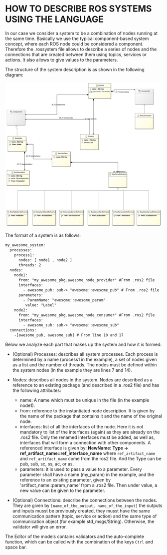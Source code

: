 # HOW TO DESCRIBE ROS SYSTEMS USING THE LANGUAGE

In our case we consider a system to be a combination of nodes running at the same time. Basically we use the typical component-based system concept, where each ROS node could be considered a component. Therefore the .rossystem file allows to describe a series of nodes and the connections that are created between them using topics, services or actions. It also allows to give values to the parameters.

The structure of the system description is as shown in the following diagram:

![alt text](images/system_class_diagram.jpg)


The format of a system is as follows:
```
my_awesome_system:
  processes:
    process1:
      nodes: [ node1 , node2 ]
      threads: 2
  nodes:
    node1:
      from: "my_awesome_pkg.awesome_node_provider" #From .ros2 file
      interfaces:
        - awesome_pub: pub-> "awesome::awesome_pub" # From .ros2 file
      parameters:
        - ParamName: "awesome::awesome_param"
         value: "Label"
    node2:
      from: "my_awesome_pkg.awesome_node_consumer" #From .ros2 file
      interfaces:
        - awesome_sub: sub-> "awesome::awesome_sub"
  connections:
    -[awesome_pub, awesome_sub] # From line 10 and 17
```

Below we analyze each part that makes up the system and how it is formed:

- (Optional) Processes: describes all system processes. Each process is determined by a name (process1 in the example), a set of nodes given as a list and the number of threads. The nodes must be defined within the system nodes (in the example they are lines 7 and 14).

- Nodes: describes all nodes in the system. Nodes are described as a reference to an existing package (and described in a .ros2 file) and has the following attributes:
  - name: A name which must be unique in the file (in the example node1).
  - from: reference to the instantiated node description. It is given by the name of the package that contains it and the name of the original node.
  - interfaces: list of all the interfaces of the node. Here it is not mandatory to list of the interfaces (again) as they are already on the .ros2 file. Only the renamed interfaces must be added, as well as, interfaces that will form a connection with other components. A referenced interface is given by: **NewName: Type -> ref_artifact_name::ref_interface_name** where `ref_artifact_name` and `ref_artifact_name` come from the ros2 file. And the Type can be pub, sub, sc, ss, ac, or as.
  - parameters: it is used to pass a value to a parameter. Every parameter shall have a name (my_param) in the example, and the reference to an existing parameter, given by 'artifact_name::param_name' frpm a .ros2 file. Then under value, a new value can be given to the parameter.

- (Optional) Connections: describe the connections between the nodes. They are given by `[name_of_the_output, name_of_the_input]` the outputs and inputs musst be previously created, they musst have the same communication pattern (topic, service or action) and the same type of communication object (for example std_msgs/String). Otherwise, the validator will give an error.

The Editor of the models contains validators and the auto-complete function, which can be called with the combination of the keys `Ctrl` and space bar.
